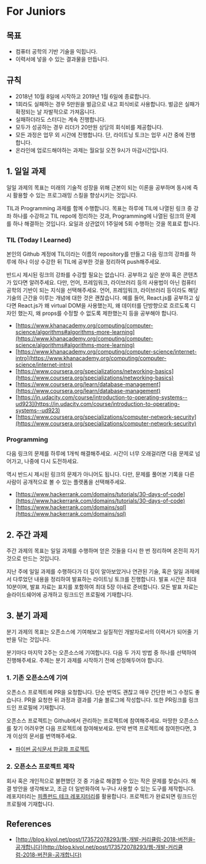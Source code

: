 # For Juniors

## 목표

* 컴퓨터 공학의 기반 기술을 익힙니다.
* 이력서에 넣을 수 있는 결과물을 만듭니다.

## 규칙

* 2018년 10월 8일에 시작하고 2019년 1월 6일에 종료합니다.
* 1회라도 실패하는 경우 5만원을 벌금으로 내고 회식비로 사용합니다. 벌금은 실패가 확정되는 날 자발적으로 가져옵니다.
* 실패하더라도 스터디는 계속 진행합니다.
* 모두가 성공하는 경우 리더가 20만원 상당의 회식비를 제공합니다.
* 모든 과정은 업무 외 시간에 진행합니다. 단, 라이트닝 토크는 업무 시간 중에 진행합니다.
* 온라인에 업로드해야하는 과제는 월요일 오전 9시가 마감시간입니다.

## 1. 일일 과제

일일 과제의 목표는 미래의 기술적 성장을 위해 근본이 되는 이론을 공부하며 동시에 즉시 활용할 수 있는 프로그래밍 스킬을 향상시키는 것입니다. 

TIL과 Programming 과제를 함께 수행합니다. 목표는 하루에 TIL에 나열된 링크 중 강좌 하나를 수강하고 TIL repo에 정리하는 것과, Programming에 나열된 링크의 문제를 하나 해결하는 것입니다. 요일과 상관없이 1주일에 5회 수행하는 것을 목표로 합니다.

### TIL (Today I Learned)

본인의 Github 계정에 TIL이라는 이름의 repository를 만들고 다음 링크의 강좌를 하루에 하나 이상 수강한 뒤 TIL에 공부한 것을 정리하여 push해주세요.

반드시 제시된 링크의 강좌를 수강할 필요는 없습니다. 공부하고 싶은 분야 혹은 콘텐츠가 있다면 알려주세요. 다만, 언어, 프레임워크, 라이브러리 등의 사용법이 아닌 컴퓨터 공학의 기반이 되는 지식을 선택해주세요. 언어, 프레임워크, 라이브러리 등이라도 해당 기술의 근간을 이루는 개념에 대한 것은 괜찮습니다. 예를 들어, React.js를 공부하고 싶다면 React.js가 왜 virtual DOM을 사용했는지, 왜 데이터를 단방향으로 흐르도록 디자인 했는지, 왜 props를 수정할 수 없도록 제한했는지 등을 공부해야 합니다.

* [https://www.khanacademy.org/computing/computer-science/algorithms#algorithms-more-learning](https://www.khanacademy.org/computing/computer-science/algorithms#algorithms-more-learning)
* [https://www.khanacademy.org/computing/computer-science/internet-intro](https://www.khanacademy.org/computing/computer-science/internet-intro)
* [https://www.coursera.org/specializations/networking-basics](https://www.coursera.org/specializations/networking-basics)
* [https://www.coursera.org/learn/database-management](https://www.coursera.org/learn/database-management)
* [https://in.udacity.com/course/introduction-to-operating-systems--ud923](https://in.udacity.com/course/introduction-to-operating-systems--ud923)
* [https://www.coursera.org/specializations/computer-network-security](https://www.coursera.org/specializations/computer-network-security)

### Programming

다음 링크의 문제를 하루에 1개씩 해결해주세요. 시간이 너무 오래걸리면 다음 문제로 넘어가고, 나중에 다시 도전하세요.

역시 반드시 제시된 링크의 문제가 아니어도 됩니다. 다만, 문제를 풀어본 기록을 다른 사람이 공개적으로 볼 수 있는 플랫폼을 선택해주세요.

* [https://www.hackerrank.com/domains/tutorials/30-days-of-code](https://www.hackerrank.com/domains/tutorials/30-days-of-code)
* [https://www.hackerrank.com/domains/sql](https://www.hackerrank.com/domains/sql)

## 2. 주간 과제

주간 과제의 목표는 일일 과제를 수행하며 얻은 것들을 다시 한 번 정리하며 온전히 자기 것으로 만드는 것입니다.

지난 주에 일일 과제를 수행하다가 더 깊이 알아보았거나 연관된 기술, 혹은 일일 과제에서 다루었던 내용을 정리하여 발표하는 라이트닝 토크를 진행합니다. 발표 시간은 최대 10분이며, 발표 자료는 표지를 포함하여 최대 5장 이내로 준비합니다. 모든 발표 자료는 슬라이드쉐어에 공개하고 링크드인 프로필에 기재합니다.

## 3. 분기 과제

분기 과제의 목표는 오픈소스에 기여해보고 실질적인 개발자로서의 이력서가 되어줄 기반을 닦는 것입니다.

분기마다 마지막 2주는 오픈소스에 기여합니다. 다음 두 가지 방법 중 하나를 선택하여 진행해주세요. 주제는 분기 과제를 시작하기 전에 선정해두어야 합니다.

### 1. 기존 오픈소스에 기여

오픈소스 프로젝트에 PR을 요청합니다. 단순 번역도 괜찮고 매우 간단한 버그 수정도 좋습니다. PR을 요청한 뒤 과정과 결과를 기술 블로그에 작성합니다. 또한 PR링크를 링크드인 프로필에 기재합니다.

오픈소스 프로젝트는 Github에서 관리하는 프로젝트에 참여해주세요.
마땅한 오픈소스를 찾기 어려우면 다음 프로젝트에 참여해보세요. 만약 번역 프로젝트에 참여한다면, 3개 이상의 문서를 번역해주세요.

* [파이썬 공식문서 한글화 프로젝트](https://www.flowdas.com/pages/python-docs-ko.html)

### 2. 오픈소스 프로젝트 제작

회사 혹은 개인적으로 불편했던 것 중 기술로 해결할 수 있는 작은 문제를 찾습니다. 해결 방안을 생각해보고, 조금 더 일반화하여 누구나 사용할 수 있는 도구를 제작합니다. 레포지터리는 [피플펀드 테크 레포지터리](https://github.com/peoplefund-tech)를 활용합니다. 프로젝트가 완료되면 링크드인 프로필에 기재합니다.

## References

* [http://blog.kivol.net/post/173572078293/웹-개발-커리큘럼-2018-버전을-공개합니다](http://blog.kivol.net/post/173572078293/웹-개발-커리큘럼-2018-버전을-공개합니다)
